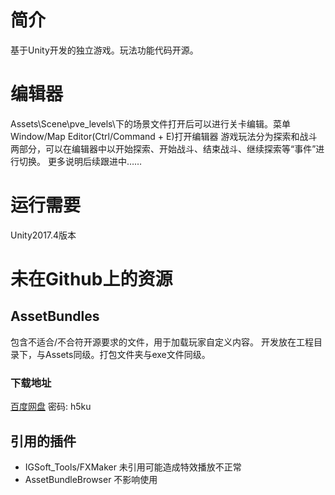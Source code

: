 ﻿# 简介
基于Unity开发的独立游戏。玩法功能代码开源。

# 编辑器
Assets\Scene\pve_levels\下的场景文件打开后可以进行关卡编辑。菜单Window/Map Editor(Ctrl/Command + E)打开编辑器
游戏玩法分为探索和战斗两部分，可以在编辑器中以开始探索、开始战斗、结束战斗、继续探索等“事件”进行切换。
更多说明后续跟进中……

# 运行需要
Unity2017.4版本

# 未在Github上的资源

## AssetBundles
包含不适合/不合符开源要求的文件，用于加载玩家自定义内容。
开发放在工程目录下，与Assets同级。打包文件夹与exe文件同级。
### 下载地址
[百度网盘](https://pan.baidu.com/s/1d0V5c0RoheMOdPQ54Ga4_Q ) 密码: h5ku
## 引用的插件
*   IGSoft_Tools/FXMaker    未引用可能造成特效播放不正常
*   AssetBundleBrowser      不影响使用